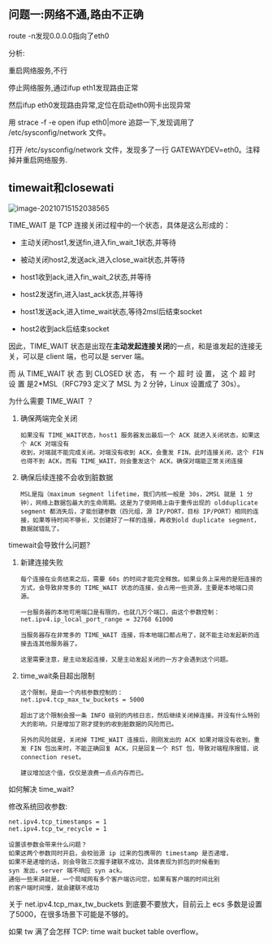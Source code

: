 ## 问题一:网络不通,路由不正确

route -n发现0.0.0.0指向了eth0

分析:

重启网络服务,不行

停止网络服务,通过ifup eth1发现路由正常

然后ifup eth0发现路由异常,定位在启动eth0网卡出现异常

用 strace -f -e open ifup eth0|more 追踪一下,发现调用了 /etc/sysconfig/network 文件。  

打开 /etc/sysconfig/network 文件，发现多了一行 GATEWAYDEV=eth0。注释掉并重启网络服务.

## timewait和closewati

![image-20210715152038565](https://gitee.com/c_honghui/picture/raw/master/img/20210715152054.png)

TIME_WAIT 是 TCP 连接关闭过程中的一个状态，具体是这么形成的：  

- 主动关闭host1,发送fin,进入fin_wait_1状态,并等待

- 被动关闭host2,发送ack,进入close_wait状态,并等待

- host1收到ack,进入fin_wait_2状态,并等待

- host2发送fin,进入last_ack状态,并等待

- host1发送ack,进入time_wait状态,等待2msl后结束socket

- host2收到ack后结束socket

因此，TIME_WAIT 状态是出现在**主动发起连接关闭**的一点，和是谁发起的连接无关，可以是 client 端，也可以是 server 端。  

而 从 TIME_WAIT 状 态 到 CLOSED 状 态， 有 一 个 超 时 设 置， 这 个 超 时 设 置 是2*MSL（RFC793 定义了 MSL 为 2 分钟，Linux 设置成了 30s）。  

为什么需要 TIME_WAIT ？

1. 确保两端完全关闭

   ```text
   如果没有 TIME_WAIT状态，host1 服务器发出最后一个 ACK 就进入关闭状态，如果这个 ACK 对端没有
   收到，对端就不能完成关闭。对端没有收到 ACK，会重发 FIN，此时连接关闭，这个 FIN 也得不到 ACK，而有 TIME_WAIT，则会重发这个 ACK，确保对端能正常关闭连接
   ```

2. 确保后续连接不会收到脏数据

   ```TEXT
   MSL是指（maximum segment lifetime，我们内核一般是 30s，2MSL 就是 1 分钟），网络上数据包最大的生命周期。这是为了使网络上由于重传出现的 oldduplicate segment 都消失后，才能创建参数（四元组，源 IP/PORT，目标 IP/PORT）相同的连接，如果等待时间不够长，又创建好了一样的连接，再收到old duplicate segment，数据就错乱了。
   ```

timewait会导致什么问题?

1. 新建连接失败

   ```text
   每个连接在业务结束之后，需要 60s 的时间才能完全释放。如果业务上采用的是短连接的方式，会导致非常多的 TIME_WAIT 状态的连接，会占用一些资源，主要是本地端口资源。
   
   一台服务器的本地可用端口是有限的，也就几万个端口，由这个参数控制：
   net.ipv4.ip_local_port_range = 32768 61000
   
   当服务器存在非常多的 TIME_WAIT 连接，将本地端口都占用了，就不能主动发起新的连接去连其他服务器了。
   
   这里需要注意，是主动发起连接，又是主动发起关闭的一方才会遇到这个问题。
   ```

2. time_wait条目超出限制

   ```text
   这个限制，是由一个内核参数控制的：
   net.ipv4.tcp_max_tw_buckets = 5000
   
   超出了这个限制会报一条 INFO 级别的内核日志，然后继续关闭掉连接。并没有什么特别大的影响，只是增加了刚才提到的收到脏数据的风险而已。
   
   另外的风险就是，关闭掉 TIME_WAIT 连接后，刚刚发出的 ACK 如果对端没有收到，重发 FIN 包出来时，不能正确回复 ACK，只是回复一个 RST 包，导致对端程序报错，说 connection reset。
   
   建议增加这个值，仅仅是浪费一点点内存而已。
   ```

如何解决 time_wait? 

修改系统回收参数:

```text
net.ipv4.tcp_timestamps = 1
net.ipv4.tcp_tw_recycle = 1

设置该参数会带来什么问题？
如果这两个参数同时开启，会校验源 ip 过来的包携带的 timestamp 是否递增，
如果不是递增的话，则会导致三次握手建联不成功，具体表现为抓包的时候看到
syn 发出，server 端不响应 syn ack。
通俗一些来讲就是，一个局域网有多个客户端访问您，如果有客户端的时间比别
的客户端时间慢，就会建联不成功
```

关于 net.ipv4.tcp_max_tw_buckets 到底要不要放大，目前云上 ecs 多数是设置了5000，在很多场景下可能是不够的。  

如果 tw 满了会怎样
TCP: time wait bucket table overflow。  